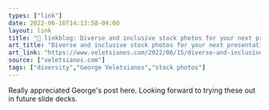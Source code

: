 ```yaml
---
types: ["link"]
date: 2022-06-16T14:13:58-04:00
layout: link
title: "🔗 linkblog: Diverse and inclusive stock photos for your next presentation, learning design, etc – George Veletsianos, PhD'"
art_title: "Diverse and inclusive stock photos for your next presentation, learning design, etc – George Veletsianos, PhD"
art_link: "https://www.veletsianos.com/2022/06/15/diverse-and-inclusive-stock-photos-for-your-next-presentation-learning-design-etc/?utm_source=rss"
source: ["veletsianos.com"]
tags: ["diversity","George Veletsianos","stock photos"]
---
```

Really appreciated George's post here. Looking forward to trying these out in future slide decks.
 
